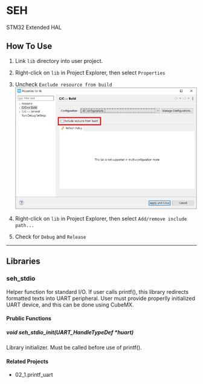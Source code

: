 # SEH
STM32 Extended HAL

## How To Use
1. Link ```lib``` directory into user project.
1. Right-click on ```lib``` in Project Explorer, then select ```Properties```
1. Uncheck ```Exclude resource from build```
![properties_exclude.png](doc/properties_exclude.png)

1. Right-click on ```lib``` in Project Explorer, then select ```Add/remove include path...```
1. Check for ```Debug``` and ```Release```

---

## Libraries
### seh_stdio
Helper function for standard I/O. If user calls printf(), this library redirects formatted texts into UART peripheral. User must provide properlly initialized UART device, and this can be done using CubeMX.

#### Prublic Functions
##### void seh_stdio_init(UART_HandleTypeDef *huart)
Library initializer. Must be called before use of printf().
#### Related Projects
* 02_1.printf_uart
